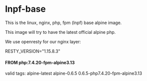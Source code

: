 # lnpf-base
This is the linux, nginx, php, fpm (lnpf) base alpine image.

This image will try to have the latest official alpine php.

We use openresty for our nginx layer:

RESTY_VERSION="1.15.8.3"

#### FROM php:7.4.20-fpm-alpine3.13

valid tags: alpine-latest alpine-0.6.5 0.6.5-php7.4.20-fpm-alpine3.13

